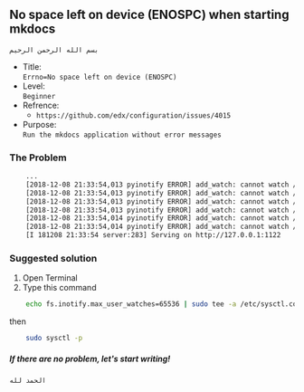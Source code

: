 ## No space left on device (ENOSPC) when starting mkdocs
```
بسم الله الرحمن الرحيم
```

* Title: </br>`Errno=No space left on device (ENOSPC)`
* Level: </br>`Beginner`
* Refrence: </br>
	- `https://github.com/edx/configuration/issues/4015`
* Purpose: </br>
`Run the mkdocs application without error messages`

### The Problem
```sh
	...
	[2018-12-08 21:33:54,013 pyinotify ERROR] add_watch: cannot watch /usr/lib/python3/dist-packages/mkdocs/themes/mkdocs/css WD=-1, Errno=No space left on device (ENOSPC)
	[2018-12-08 21:33:54,013 pyinotify ERROR] add_watch: cannot watch /usr/lib/python3/dist-packages/mkdocs/themes/mkdocs/img WD=-1, Errno=No space left on device (ENOSPC)
	[2018-12-08 21:33:54,013 pyinotify ERROR] add_watch: cannot watch /usr/lib/python3/dist-packages/mkdocs/themes/mkdocs/__pycache__ WD=-1, Errno=No space left on device (ENOSPC)
	[2018-12-08 21:33:54,013 pyinotify ERROR] add_watch: cannot watch /usr/lib/python3/dist-packages/mkdocs/assets/search WD=-1, Errno=No space left on device (ENOSPC)
	[2018-12-08 21:33:54,014 pyinotify ERROR] add_watch: cannot watch /usr/lib/python3/dist-packages/mkdocs/assets/search/mkdocs WD=-1, Errno=No space left on device (ENOSPC)
	[2018-12-08 21:33:54,014 pyinotify ERROR] add_watch: cannot watch /usr/lib/python3/dist-packages/mkdocs/assets/search/mkdocs/js WD=-1, Errno=No space left on device (ENOSPC)
	[I 181208 21:33:54 server:283] Serving on http://127.0.0.1:1122
```
### Suggested solution

1. Open Terminal
2. Type this command
```sh
	echo fs.inotify.max_user_watches=65536 | sudo tee -a /etc/sysctl.conf
```
then
```sh
	sudo sysctl -p
```
##### If there are no problem, let's start writing! </br> 
```
الحمد لله
```